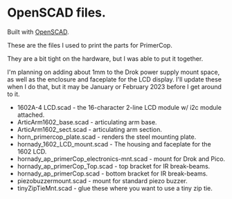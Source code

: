 # OpenSCAD files.

Built with [OpenSCAD](https://www.openscad.org).

These are the files I used to print the parts for PrimerCop.  

They are a bit tight on the hardware, but I was able to put it together.

I'm planning on adding about 1mm to the Drok power supply mount space, as well
as the enclosure and faceplate for the LCD display.  I'll update these when
I do that, but it may be January or February 2023 before I get around to it.

- 1602A-4 LCD.scad - the 16-character 2-line LCD module w/ i2c module attached.</br>
- ArticArm1602_base.scad - articulating arm base.</br>
- ArticArm1602_sect.scad - articulating arm section.</br>
- horn_primercop_plate.scad - renders the steel mounting plate.</br>
- hornady_1602_LCD_mount.scad - The housing and faceplate for the 1602 LCD.</br>
- hornady_ap_primerCop_electronics-mnt.scad - mount for Drok and Pico.</br>
- hornady_ap_primerCop_Top.scad - top bracket for IR break-beams.</br>
- hornady_ap_primerCop.scad - bottom bracket for IR break-beams.</br>
- piezobuzzermount.scad - mount for standard piezo buzzer.</br>
- tinyZipTieMnt.scad - glue these where you want to use a tiny zip tie.</br>